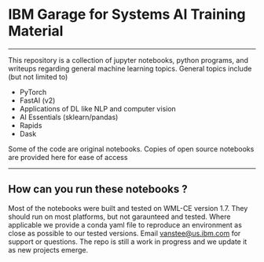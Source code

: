 # IBM Garage for Systems AI Training Material

___

This repository is a collection of jupyter notebooks, python programs, and writeups regarding general machine learning topics.  General topics include (but not limited to) 
* PyTorch
* FastAI (v2)
* Applications of DL like NLP and computer vision
* AI Essentials (sklearn/pandas)
* Rapids
* Dask

Some of the code are original notebooks.   Copies of open source notebooks are provided here for ease of access

___

## How can you run these notebooks ?

Most of the notebooks were built and tested on WML-CE version 1.7.  They should run on most platforms, but not garaunteed and tested.  Where applicable we provide a conda yaml file to reproduce an environment as close as possible to our tested versions.  Email vanstee@us.ibm.com for support or questions.  The repo is still a work in progress and we update it as new projects emerge.
